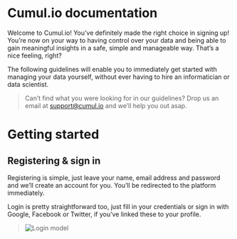 # Cumul.io documentation

Welcome to Cumul.io! You’ve definitely made the right choice in signing up! You’re now on your way to having control over your data and being able to gain meaningful insights in a safe, simple and manageable way. That’s a nice feeling, right?

The following guidelines will enable you to immediately get started with managing your data yourself, without ever having to hire an informatician or data scientist.

>Can’t find what you were looking for in our guidelines? Drop us an email at support@cumul.io and we’ll help you out asap.

 
# Getting started
## Registering & sign in
 
Registering is simple, just leave your name, email address and password and we’ll create an account for you. You’ll be redirected to the platform immediately.
 
Login is pretty straightforward too, just fill in your credentials or sign in with Google, Facebook or Twitter, if you’ve linked these to your profile.

>![Login model](http://i.imgur.com/htV7kbN.png?1)
